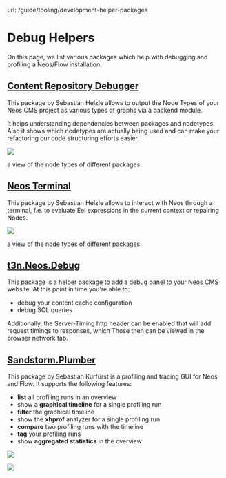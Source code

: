 url: /guide/tooling/development-helper-packages
# Debug Helpers

On this page, we list various packages which help with debugging and profiling a Neos/Flow installation.

## [Content Repository Debugger](https://github.com/Sebobo/Shel.ContentRepository.Debugger)

This package by Sebastian Helzle allows to output the Node Types of your Neos CMS project as various types of graphs via a backend module.

It helps understanding dependencies between packages and nodetypes. Also it shows which nodetypes are actually being used and can make your refactoring our code structuring efforts easier.

![](/_Resources/Persistent/43b1728005e8679749e48b3c7141863997db1fd8/NodeTypeAnalyzer.png)

a view of the node types of different packages

## [Neos Terminal](https://github.com/Sebobo/Shel.Neos.Terminal)

This package by Sebastian Helzle allows to interact with Neos through a terminal, f.e. to evaluate Eel expressions in the current context or repairing Nodes.

![](/_Resources/Persistent/7491417bb35cdbca3c93d11126bccaa06b3df8e2/shel-neos-terminal-example.jpg)

a view of the node types of different packages

## [t3n.Neos.Debug](https://github.com/t3n/neos-debug)

This package is a helper package to add a debug panel to your Neos CMS website. At this point in time you're able to:

*   debug your content cache configuration
*   debug SQL queries

Additionally, the Server-Timing http header can be enabled that will add request timings to responses, which Those then can be viewed in the browser network tab.

## [Sandstorm.Plumber](https://github.com/sandstorm/Plumber)

This package by Sebastian Kurfürst is a profiling and tracing GUI for Neos and Flow. It supports the following features:

*   **list** all profiling runs in an overview
*   show a **graphical timeline** for a single profiling run
*   **filter** the graphical timeline
*   show the **xhprof** analyzer for a single profiling run
*   **compare** two profiling runs with the timeline
*   **tag** your profiling runs
*   show **aggregated statistics** in the overview

![](/_Resources/Persistent/934b045d8dc9186a2fa243774d869f4f78ae97d3/plumber-1.jpg)

![](/_Resources/Persistent/81f56b8e400aae4cd4c0878023048d02931ba26a/plumber-2.png)